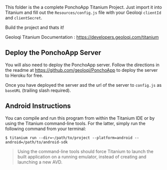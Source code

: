 This folder is the a complete PonchoApp Titanium Project. Just import it into Titanium and fill out the `Resources/config.js` file with your Geoloqi `clientId` and `clientSecret`.

Build the project and thats it!

Geoloqi Titanium Documentation : https://developers.geoloqi.com/titanium

## Deploy the PonchoApp Server
You will also need to deploy the PonchoApp server. Follow the directions in the readme at https://github.com/geoloqi/PonchoApp to deploy the server to Heroku for free.

Once you have deployed the server asd the url of the server to `config.js` as `baseURL` (trailing slash required).

## Android Instructions

You can compile and run this program from within the Titanium IDE or by
using the Titanium command-line tools. For the latter, simply run the
following command from your terminal:

    $ titanium run --dir=~/path/to/project --platform=android --android=/path/to/android-sdk

> Using the command-line tools should force Titanium to launch the built
> application on a running emulator, instead of creating and launching a
> new AVD.

